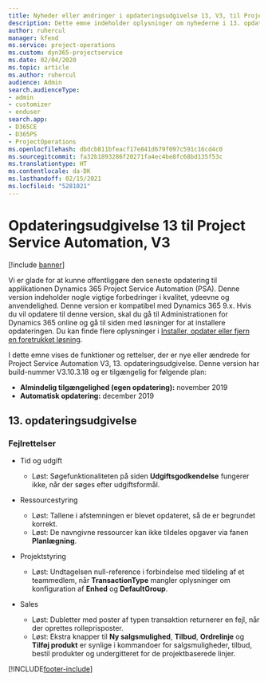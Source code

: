 ```yaml
---
title: Nyheder eller ændringer i opdateringsudgivelse 13, V3, til Project Service Automation
description: Dette emne indeholder oplysninger om nyhederne i 13. opdateringsudgivelse til Project Service Automation, V3.
author: ruhercul
manager: kfend
ms.service: project-operations
ms.custom: dyn365-projectservice
ms.date: 02/04/2020
ms.topic: article
ms.author: ruhercul
audience: Admin
search.audienceType:
- admin
- customizer
- enduser
search.app:
- D365CE
- D365PS
- ProjectOperations
ms.openlocfilehash: dbdcb811bfeacf17e841d679f097c591c16cd4c0
ms.sourcegitcommit: fa32b1893286f20271fa4ec4be8fc68bd135f53c
ms.translationtype: HT
ms.contentlocale: da-DK
ms.lasthandoff: 02/15/2021
ms.locfileid: "5281021"
---
```

# <a name="project-service-automation-update-release-13-v3"></a>Opdateringsudgivelse 13 til Project Service Automation, V3

[!include [banner](../includes/psa-now-project-operations.md)]

Vi er glade for at kunne offentliggøre den seneste opdatering til applikationen Dynamics 365 Project Service Automation (PSA). Denne version indeholder nogle vigtige forbedringer i kvalitet, ydeevne og anvendelighed. Denne version er kompatibel med Dynamics 365 9.x. Hvis du vil opdatere til denne version, skal du gå til Administrationen for Dynamics 365 online og gå til siden med løsninger for at installere opdateringen. Du kan finde flere oplysninger i [Installer, opdater eller fjern en foretrukket løsning](https://docs.microsoft.com/power-platform/admin/install-remove-preferred-solution).

I dette emne vises de funktioner og rettelser, der er nye eller ændrede for Project Service Automation V3, 13. opdateringsudgivelse. Denne version har build-nummer V3.10.3.18 og er tilgængelig for følgende plan:

- **Almindelig tilgængelighed (egen opdatering):** november 2019
- **Automatisk opdatering:** december 2019


## <a name="update-release-13"></a>13. opdateringsudgivelse 

### <a name="bug-fixes"></a>Fejlrettelser

- Tid og udgift

     - Løst: Søgefunktionaliteten på siden **Udgiftsgodkendelse** fungerer ikke, når der søges efter udgiftsformål.

- Ressourcestyring

     - Løst: Tallene i afstemningen er blevet opdateret, så de er begrundet korrekt.
     - Løst: De navngivne ressourcer kan ikke tildeles opgaver via fanen **Planlægning**.

- Projektstyring

     - Løst: Undtagelsen null-reference i forbindelse med tildeling af et teammedlem, når **TransactionType** mangler oplysninger om konfiguration af **Enhed** og **DefaultGroup**.

- Sales

     - Løst: Dubletter med poster af typen transaktion returnerer en fejl, når der oprettes rolleprisposter.
     - Løst: Ekstra knapper til **Ny salgsmulighed**, **Tilbud**, **Ordrelinje** og **Tilføj produkt** er synlige i kommandoer for salgsmuligheder, tilbud, bestil produkter og undergitteret for de projektbaserede linjer.




[!INCLUDE[footer-include](../includes/footer-banner.md)]